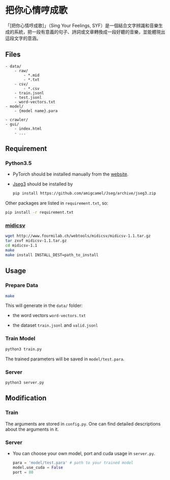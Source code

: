# 把你心情哼成歌

「[把你心情哼成歌]」（Sing Your Feelings, SYF）是一個結合文字辨識和音樂生成的系統，把一段有意義的句子、詩詞或文章轉換成一段好聽的音樂，並能體現出這段文字的意涵。

## Files
```
- data/
    - raw/
        - *.mid
        - *.txt
    - csv/
        - *.csv
    - train.jsonl
    - test.jsonl
    - word-vectors.txt
- model/
    - {model name}.para
 
- crawler/
- gui/
    - index.html
    - ...
```

## Requirement

### Python3.5

- PyTorch should be installed manually from the [website](http://pytorch.org/).

- [Jseg3](https://github.com/amigcamel/Jseg/tree/jseg3) should be installed by 

    ```bash
    pip install https://github.com/amigcamel/Jseg/archive/jseg3.zip
    ```

Other packages are listed in `requirement.txt`, so:

```bash
pip install -r requirement.txt
```

### [midicsv](http://www.fourmilab.ch/webtools/midicsv/)

```bash
wget http://www.fourmilab.ch/webtools/midicsv/midicsv-1.1.tar.gz
tar zxvf midicsv-1.1.tar.gz
cd midicsv-1.1
make
make install INSTALL_DEST=path_to_install
```

## Usage

### Prepare Data

```bash
make
```

This will generate in the `data/` folder: 

- the word vectors `word-vectors.txt`

- the dataset `train.jsonl` and `valid.jsonl`

### Train Model

```bash
python3 train.py
```

The trained parameters will be saved in `model/test.para`.

### Server

```
python3 server.py
```

## Modification

### Train

The arguments are stored in `config.py`. One can find detailed descriptions about the arguments in it.

### Server

- You can choose your own model, port and cuda usage in `server.py`.

    ```python
    para = 'model/test.para' # path to your trained model
    model.use_cuda = False
    port = 80
    ```
